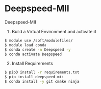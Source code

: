 # Deepspeed-MII
Deepspeed-MII

1. Build a Virtual Environment and activate it
```bash
$ module use /soft/modulefiles/
$ module load conda
$ conda create -n Deepspeed -y
$ conda activate Deepspeed
```

2. Install Requirements
```bash
$ pip3 install -r requirements.txt
$ pip install deepspeed-mii
$ conda install -y git cmake ninja
```